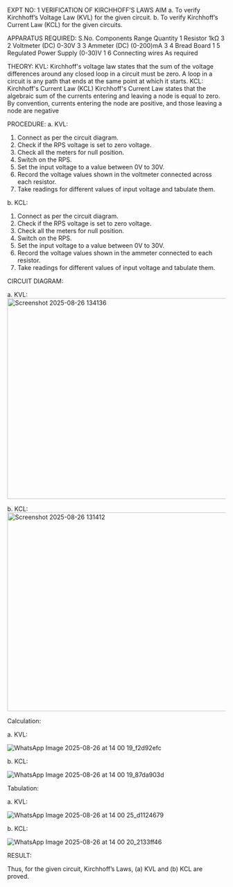 EXPT NO: 1	VERIFICATION OF KIRCHHOFF’S LAWS
AIM
a.   To verify Kirchhoff’s Voltage Law (KVL) for the given circuit. 
b.   To verify Kirchhoff’s Current Law (KCL) for the given circuits.

APPARATUS REQUIRED:
S.No.	Components	Range	Quantity
1	Resistor	1kΩ	3
2	Voltmeter (DC)	0-30V	3
3	Ammeter (DC)	(0-200)mA	3
4	Bread Board		1
5	Regulated Power Supply	(0-30)V	1
6	Connecting wires		As required

THEORY:
KVL: Kirchhoff's voltage law states that the sum of the voltage differences around any closed loop in a circuit must be zero. A loop in a circuit is any path that ends at the same point at which it starts.
KCL:
Kirchhoff's Current Law (KCL) Kirchhoff's Current Law states that the algebraic sum of the currents entering and leaving a node is equal to zero. By convention, currents entering the node are positive, and those leaving a node are negative


PROCEDURE:
a.   KVL:
1.   Connect as per the circuit diagram.
2.   Check if the RPS voltage is set to zero voltage.
3.   Check all the meters for null position.
4.   Switch on the RPS.
5.   Set the input voltage to a value between 0V to 30V.
6.   Record the voltage values shown in the voltmeter connected across each resistor.
7.   Take readings for different values of input voltage and tabulate them.


b.  KCL:
1.   Connect as per the circuit diagram.
2.   Check if the RPS voltage is set to zero voltage.
3.   Check all the meters for null position.
4.   Switch on the RPS.
5.   Set the input voltage to a value between 0V to 30V.
6.   Record the voltage values shown in the ammeter connected to each resistor.
7.   Take readings for different values of input voltage and tabulate them. 

CIRCUIT DIAGRAM:


a.   KVL:
<img width="920" height="463" alt="Screenshot 2025-08-26 134136" src="https://github.com/user-attachments/assets/193c42ad-963b-40ee-ba14-f267a3ab5c96" />



b.  KCL:
 <img width="1038" height="458" alt="Screenshot 2025-08-26 131412" src="https://github.com/user-attachments/assets/72b54da6-75f5-406c-bf0a-89701769c84a" />


Calculation:

a.   KVL:
 
![WhatsApp Image 2025-08-26 at 14 00 19_f2d92efc](https://github.com/user-attachments/assets/f9fde7fa-ff93-4abe-985e-673183d6f674)



b.  KCL:

![WhatsApp Image 2025-08-26 at 14 00 19_87da903d](https://github.com/user-attachments/assets/8dc441dc-095a-46f7-8c95-2d267e587339)



Tabulation:

a.   KVL:
 
![WhatsApp Image 2025-08-26 at 14 00 25_d1124679](https://github.com/user-attachments/assets/5ca843fd-1371-4d87-ad53-66e8a542ee43)


b.  KCL:

![WhatsApp Image 2025-08-26 at 14 00 20_2133ff46](https://github.com/user-attachments/assets/a87e69a1-338f-48f0-89a4-7b0e9abcda81)


RESULT:

Thus, for the given circuit, Kirchhoff’s Laws, (a) KVL and (b) KCL are proved.
